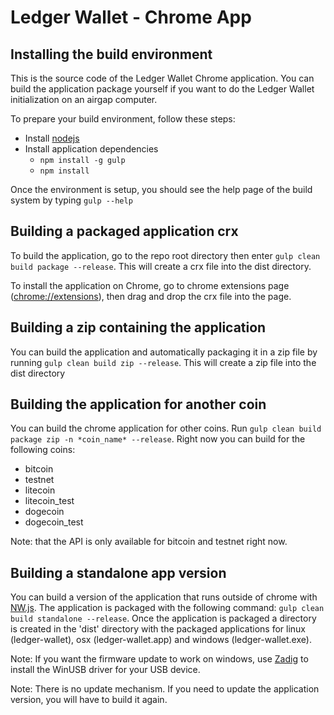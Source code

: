 # Ledger Wallet - Chrome App

Installing the build environment
-------------------------------

This is the source code of the Ledger Wallet Chrome application. You can build the application package yourself if you want to do the Ledger Wallet initialization on an airgap computer.

To prepare your build environment, follow these steps:
* Install [nodejs](https://github.com/joyent/node/wiki/Installing-Node.js-via-package-manager)
* Install application dependencies
    * `npm install -g gulp`
    * `npm install`

Once the environment is setup, you should see the help page of the build system by typing `gulp --help`

Building a packaged application crx
-----------------------------------

To build the application, go to the repo root directory then enter `gulp clean build package --release`. This will create a crx file into the dist directory.

To install the application on Chrome, go to chrome extensions page ([chrome://extensions](chrome://extensions)), then drag and drop the crx file into the page.

Building a zip containing the application
-----------------------------------------

You can build the application and automatically packaging it in a zip file by running `gulp clean build zip --release`. This will create a zip file into the dist directory

Building the application for another coin
-----------------------------------------

You can build the chrome application for other coins. Run `gulp clean build package zip -n *coin_name* --release`. Right now you can build for the following coins:
 - bitcoin
 - testnet
 - litecoin
 - litecoin_test
 - dogecoin
 - dogecoin_test

Note: that the API is only available for bitcoin and testnet right now.

Building a standalone app version
---------------------------------

You can build a version of the application that runs outside of chrome with [NW.js](http://nwjs.io/). The application is packaged with the following command:
   `gulp clean build standalone --release`.
Once the application is packaged a directory is created in the 'dist' directory with the packaged applications for linux (ledger-wallet), osx (ledger-wallet.app) and windows (ledger-wallet.exe).

Note: If you want the firmware update to work on windows, use [Zadig](http://sourceforge.net/projects/libwdi/files/zadig/) to install the WinUSB driver for your USB device.

Note: There is no update mechanism. If you need to update the application version, you will have to build it again.

